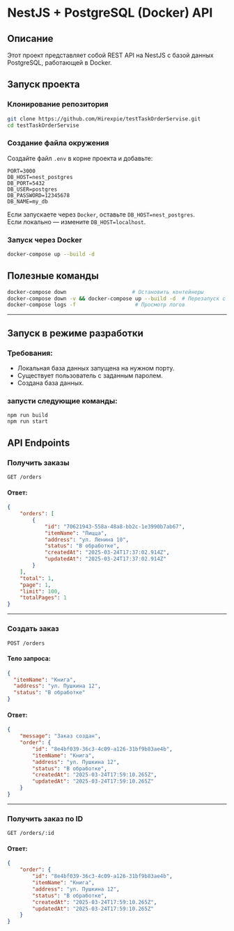 # NestJS + PostgreSQL (Docker) API

## Описание
Этот проект представляет собой REST API на NestJS с базой данных PostgreSQL, работающей в Docker.

## Запуск проекта

### Клонирование репозитория
```sh
git clone https://github.com/Hirexpie/testTaskOrderServise.git
cd testTaskOrderServise
```

### Создание файла окружения
Создайте файл `.env` в корне проекта и добавьте:
```env
PORT=3000
DB_HOST=nest_postgres
DB_PORT=5432
DB_USER=postgres
DB_PASSWORD=12345678
DB_NAME=my_db
```

Если запускаете через `Docker`, оставьте `DB_HOST=nest_postgres`.  
Если локально — измените `DB_HOST=localhost`.

### Запуск через Docker
```sh
docker-compose up --build -d
```

## Полезные команды
```sh
docker-compose down                     # Остановить контейнеры
docker-compose down -v && docker-compose up --build -d  # Перезапуск с очисткой БД
docker-compose logs -f                   # Просмотр логов
```

---

## Запуск в режиме разработки
### Требования:
- Локальная база данных запущена на нужном порту.
- Существует пользователь с заданным паролем.
- Создана база данных.
### запусти следующие команды:
```
npm run build
npm run start
```
## API Endpoints

### Получить заказы
```http
GET /orders
```
#### Ответ:
```json
{
	"orders": [
		{
			"id": "70621943-558a-48a8-bb2c-1e3990b7ab67",
			"itemName": "Пицца",
			"address": "ул. Ленина 10",
			"status": "В обработке",
			"createdAt": "2025-03-24T17:37:02.914Z",
			"updatedAt": "2025-03-24T17:37:02.914Z"
		}
	],
	"total": 1,
	"page": 1,
	"limit": 100,
	"totalPages": 1
}
```

---

### Создать заказ
```http
POST /orders
```
#### Тело запроса:
```json
{
  "itemName": "Книга",
  "address": "ул. Пушкина 12",
  "status": "В обработке"
}
```
#### Ответ:
```json
{
	"message": "Заказ создан",
	"order": {
		"id": "8e4bf039-36c3-4c09-a126-31bf9b83ae4b",
		"itemName": "Книга",
		"address": "ул. Пушкина 12",
		"status": "В обработке",
		"createdAt": "2025-03-24T17:59:10.265Z",
		"updatedAt": "2025-03-24T17:59:10.265Z"
	}
}
```

---

### Получить заказ по ID
```http
GET /orders/:id
```
#### Ответ:
```json
{
	"order": {
		"id": "8e4bf039-36c3-4c09-a126-31bf9b83ae4b",
		"itemName": "Книга",
		"address": "ул. Пушкина 12",
		"status": "В обработке",
		"createdAt": "2025-03-24T17:59:10.265Z",
		"updatedAt": "2025-03-24T17:59:10.265Z"
	}
}
```
